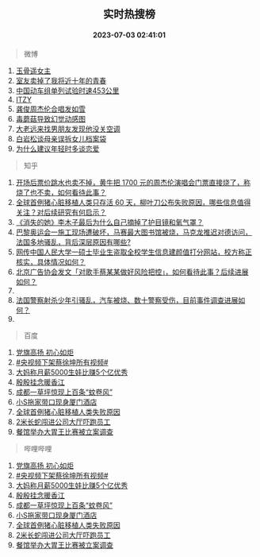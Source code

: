 <div align="center"><h2>实时热搜榜</h2><h4>2023-07-03 02:41:01</h4></div>

> 微博  

1. [玉骨遥女主](https://s.weibo.com/weibo?q=%23%E7%8E%89%E9%AA%A8%E9%81%A5%E5%A5%B3%E4%B8%BB%23&t=31&band_rank=1&Refer=top)<br />
2. [室友卖掉了我将近十年的青春](https://s.weibo.com/weibo?q=%23%E5%AE%A4%E5%8F%8B%E5%8D%96%E6%8E%89%E4%BA%86%E6%88%91%E5%B0%86%E8%BF%91%E5%8D%81%E5%B9%B4%E7%9A%84%E9%9D%92%E6%98%A5%23&t=31&band_rank=2&Refer=top)<br />
3. [中国动车组单列试验时速453公里](https://s.weibo.com/weibo?q=%23%E4%B8%AD%E5%9B%BD%E5%8A%A8%E8%BD%A6%E7%BB%84%E5%8D%95%E5%88%97%E8%AF%95%E9%AA%8C%E6%97%B6%E9%80%9F453%E5%85%AC%E9%87%8C%23&t=31&band_rank=3&Refer=top)<br />
4. [ITZY](https://s.weibo.com/weibo?q=ITZY&t=31&band_rank=4&Refer=top)<br />
5. [龚俊周杰伦合唱发如雪](https://s.weibo.com/weibo?q=%23%E9%BE%9A%E4%BF%8A%E5%91%A8%E6%9D%B0%E4%BC%A6%E5%90%88%E5%94%B1%E5%8F%91%E5%A6%82%E9%9B%AA%23&t=31&band_rank=5&Refer=top)<br />
6. [毒蘑菇导致幻觉动感图](https://s.weibo.com/weibo?q=%E6%AF%92%E8%98%91%E8%8F%87%E5%AF%BC%E8%87%B4%E5%B9%BB%E8%A7%89%E5%8A%A8%E6%84%9F%E5%9B%BE&t=31&band_rank=6&Refer=top)<br />
7. [大老远来找男朋友发现他没关空调](https://s.weibo.com/weibo?q=%E5%A4%A7%E8%80%81%E8%BF%9C%E6%9D%A5%E6%89%BE%E7%94%B7%E6%9C%8B%E5%8F%8B%E5%8F%91%E7%8E%B0%E4%BB%96%E6%B2%A1%E5%85%B3%E7%A9%BA%E8%B0%83&t=31&band_rank=7&Refer=top)<br />
8. [白岩松谈母亲误拆女儿档案袋](https://s.weibo.com/weibo?q=%23%E7%99%BD%E5%B2%A9%E6%9D%BE%E8%B0%88%E6%AF%8D%E4%BA%B2%E8%AF%AF%E6%8B%86%E5%A5%B3%E5%84%BF%E6%A1%A3%E6%A1%88%E8%A2%8B%23&t=31&band_rank=8&Refer=top)<br />
9. [为什么建议年轻时多谈恋爱](https://s.weibo.com/weibo?q=%23%E4%B8%BA%E4%BB%80%E4%B9%88%E5%BB%BA%E8%AE%AE%E5%B9%B4%E8%BD%BB%E6%97%B6%E5%A4%9A%E8%B0%88%E6%81%8B%E7%88%B1%23&t=31&band_rank=9&Refer=top)<br />

> 知乎  

1. [开场后票价跳水也卖不掉，黄牛把 1700 元的周杰伦演唱会门票直接烧了，称烧了也不卖，如何看待此事？](https://www.zhihu.com/question/609780283)<br />
2. [全球首例猪心脏移植人类只存活 60 天，柳叶刀公布失败原因，哪些信息值得关注？对后续研究有何启示？](https://www.zhihu.com/question/609926133)<br />
3. [《消失的她》李木子最后为什么自己摘掉了护目镜和氧气罩？](https://www.zhihu.com/question/609198847)<br />
4. [巴黎奥运会一施工现场遭破坏，马赛最大图书馆被烧，马克龙推迟对德访问，法国多地骚乱，背后深层原因有哪些?](https://www.zhihu.com/question/609892911)<br />
5. [网传中国人民大学一硕士毕业生盗取全校学生信息建颜值打分网站，校方称正核实，具体情况如何？](https://www.zhihu.com/question/609906518)<br />
6. [北京广告协会发文「对歌手蔡某某做好风险把控」，如何看待此事？后续进展如何？](https://www.zhihu.com/question/609892459)<br />
7. []()<br />
8. [法国警察射杀少年引骚乱，汽车被烧、数十警察受伤，目前事件调查进展如何？](https://www.zhihu.com/question/609226125)<br />
9. []()<br />

> 百度  

1. [党旗高扬 初心如炬](https://www.baidu.com/s?wd=%E5%85%9A%E6%97%97%E9%AB%98%E6%89%AC+%E5%88%9D%E5%BF%83%E5%A6%82%E7%82%AC&sa=fyb_news&rsv_dl=fyb_news)<br />
2. [#央视频下架蔡徐坤所有视频#](https://www.baidu.com/s?wd=%23%E5%A4%AE%E8%A7%86%E9%A2%91%E4%B8%8B%E6%9E%B6%E8%94%A1%E5%BE%90%E5%9D%A4%E6%89%80%E6%9C%89%E8%A7%86%E9%A2%91%23&sa=fyb_news&rsv_dl=fyb_news)<br />
3. [大妈称月薪5000生娃比赚5个亿优秀](https://www.baidu.com/s?wd=%E5%A4%A7%E5%A6%88%E7%A7%B0%E6%9C%88%E8%96%AA5000%E7%94%9F%E5%A8%83%E6%AF%94%E8%B5%9A5%E4%B8%AA%E4%BA%BF%E4%BC%98%E7%A7%80&sa=fyb_news&rsv_dl=fyb_news)<br />
4. [殷殷挂念暖香江](https://www.baidu.com/s?wd=%E6%AE%B7%E6%AE%B7%E6%8C%82%E5%BF%B5%E6%9A%96%E9%A6%99%E6%B1%9F&sa=fyb_news&rsv_dl=fyb_news)<br />
5. [成都一草坪惊现上百条“蚊卷风”](https://www.baidu.com/s?wd=%E6%88%90%E9%83%BD%E4%B8%80%E8%8D%89%E5%9D%AA%E6%83%8A%E7%8E%B0%E4%B8%8A%E7%99%BE%E6%9D%A1%E2%80%9C%E8%9A%8A%E5%8D%B7%E9%A3%8E%E2%80%9D&sa=fyb_news&rsv_dl=fyb_news)<br />
6. [小S拖家带口现身厦门酒店](https://www.baidu.com/s?wd=%E5%B0%8FS%E6%8B%96%E5%AE%B6%E5%B8%A6%E5%8F%A3%E7%8E%B0%E8%BA%AB%E5%8E%A6%E9%97%A8%E9%85%92%E5%BA%97&sa=fyb_news&rsv_dl=fyb_news)<br />
7. [全球首例猪心脏移植人类失败原因](https://www.baidu.com/s?wd=%E5%85%A8%E7%90%83%E9%A6%96%E4%BE%8B%E7%8C%AA%E5%BF%83%E8%84%8F%E7%A7%BB%E6%A4%8D%E4%BA%BA%E7%B1%BB%E5%A4%B1%E8%B4%A5%E5%8E%9F%E5%9B%A0&sa=fyb_news&rsv_dl=fyb_news)<br />
8. [2米长蛇闯进公司大厅吓跑员工](https://www.baidu.com/s?wd=2%E7%B1%B3%E9%95%BF%E8%9B%87%E9%97%AF%E8%BF%9B%E5%85%AC%E5%8F%B8%E5%A4%A7%E5%8E%85%E5%90%93%E8%B7%91%E5%91%98%E5%B7%A5&sa=fyb_news&rsv_dl=fyb_news)<br />
9. [餐馆举办大胃王比赛被立案调查](https://www.baidu.com/s?wd=%E9%A4%90%E9%A6%86%E4%B8%BE%E5%8A%9E%E5%A4%A7%E8%83%83%E7%8E%8B%E6%AF%94%E8%B5%9B%E8%A2%AB%E7%AB%8B%E6%A1%88%E8%B0%83%E6%9F%A5&sa=fyb_news&rsv_dl=fyb_news)<br />

> 哔哩哔哩  

1. [党旗高扬 初心如炬](https://www.baidu.com/s?wd=%E5%85%9A%E6%97%97%E9%AB%98%E6%89%AC+%E5%88%9D%E5%BF%83%E5%A6%82%E7%82%AC&sa=fyb_news&rsv_dl=fyb_news)<br />
2. [#央视频下架蔡徐坤所有视频#](https://www.baidu.com/s?wd=%23%E5%A4%AE%E8%A7%86%E9%A2%91%E4%B8%8B%E6%9E%B6%E8%94%A1%E5%BE%90%E5%9D%A4%E6%89%80%E6%9C%89%E8%A7%86%E9%A2%91%23&sa=fyb_news&rsv_dl=fyb_news)<br />
3. [大妈称月薪5000生娃比赚5个亿优秀](https://www.baidu.com/s?wd=%E5%A4%A7%E5%A6%88%E7%A7%B0%E6%9C%88%E8%96%AA5000%E7%94%9F%E5%A8%83%E6%AF%94%E8%B5%9A5%E4%B8%AA%E4%BA%BF%E4%BC%98%E7%A7%80&sa=fyb_news&rsv_dl=fyb_news)<br />
4. [殷殷挂念暖香江](https://www.baidu.com/s?wd=%E6%AE%B7%E6%AE%B7%E6%8C%82%E5%BF%B5%E6%9A%96%E9%A6%99%E6%B1%9F&sa=fyb_news&rsv_dl=fyb_news)<br />
5. [成都一草坪惊现上百条“蚊卷风”](https://www.baidu.com/s?wd=%E6%88%90%E9%83%BD%E4%B8%80%E8%8D%89%E5%9D%AA%E6%83%8A%E7%8E%B0%E4%B8%8A%E7%99%BE%E6%9D%A1%E2%80%9C%E8%9A%8A%E5%8D%B7%E9%A3%8E%E2%80%9D&sa=fyb_news&rsv_dl=fyb_news)<br />
6. [小S拖家带口现身厦门酒店](https://www.baidu.com/s?wd=%E5%B0%8FS%E6%8B%96%E5%AE%B6%E5%B8%A6%E5%8F%A3%E7%8E%B0%E8%BA%AB%E5%8E%A6%E9%97%A8%E9%85%92%E5%BA%97&sa=fyb_news&rsv_dl=fyb_news)<br />
7. [全球首例猪心脏移植人类失败原因](https://www.baidu.com/s?wd=%E5%85%A8%E7%90%83%E9%A6%96%E4%BE%8B%E7%8C%AA%E5%BF%83%E8%84%8F%E7%A7%BB%E6%A4%8D%E4%BA%BA%E7%B1%BB%E5%A4%B1%E8%B4%A5%E5%8E%9F%E5%9B%A0&sa=fyb_news&rsv_dl=fyb_news)<br />
8. [2米长蛇闯进公司大厅吓跑员工](https://www.baidu.com/s?wd=2%E7%B1%B3%E9%95%BF%E8%9B%87%E9%97%AF%E8%BF%9B%E5%85%AC%E5%8F%B8%E5%A4%A7%E5%8E%85%E5%90%93%E8%B7%91%E5%91%98%E5%B7%A5&sa=fyb_news&rsv_dl=fyb_news)<br />
9. [餐馆举办大胃王比赛被立案调查](https://www.baidu.com/s?wd=%E9%A4%90%E9%A6%86%E4%B8%BE%E5%8A%9E%E5%A4%A7%E8%83%83%E7%8E%8B%E6%AF%94%E8%B5%9B%E8%A2%AB%E7%AB%8B%E6%A1%88%E8%B0%83%E6%9F%A5&sa=fyb_news&rsv_dl=fyb_news)<br />
